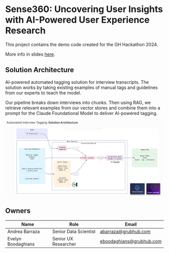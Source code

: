 # Sense360: Uncovering User Insights with AI-Powered User Experience Research

This project contains the demo code created for the GH Hackathon 2024.

More info in slides [here](https://docs.google.com/presentation/d/16aaa4hBmB7vca2NhEEbY2Ywal4iMQK9Psrcjtyr54sY/edit#slide=id.g312daf76f76_0_2).

## Solution Architecture
AI-powered automated tagging solution for interview transcripts.
The solution works by taking existing examples of manual tags and guidelines from our experts to teach the model.

Our pipeline breaks down interviews into chunks.
Then using RAG, we retrieve relevant examples from our vector stores and combine them into a prompt for the Claude Foundational Model to deliver AI-powered tagging.

![img.png](img.png)

## Owners

| Name           | Role | Email                    |
|----------------|-------|--------------------------|
| Andrea Barraza | Senior Data Scientist | abarraza@grubhub.com     |
| Evelyn Boodaghians | Senior UX Researcher | eboodaghians@grubhub.com |
